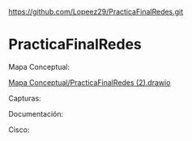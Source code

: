 https://github.com/Lopeez29/PracticaFinalRedes.git

# PracticaFinalRedes


Mapa Conceptual:

[Mapa Conceptual/PracticaFinalRedes (2).drawio](./Mapa%20Conceptual/PracticaFinalRedes%20(2).drawio)


Capturas:


Documentación:


Cisco:
